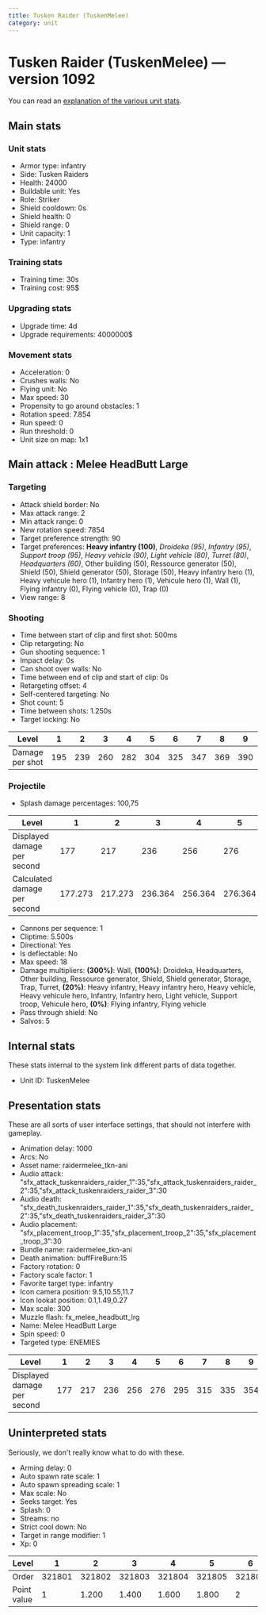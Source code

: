 ```yaml
---
title: Tusken Raider (TuskenMelee)
category: unit
---
```


# Tusken Raider (TuskenMelee) — version 1092

You can read an [explanation  of the various unit stats](unitexplained.md).

## Main stats

### Unit stats

  * Armor type: infantry
  * Side: Tusken Raiders
  * Health: 24000
  * Buildable unit: Yes
  * Role: Striker
  * Shield cooldown: 0s
  * Shield health: 0
  * Shield range: 0
  * Unit capacity: 1
  * Type: infantry

### Training stats

  * Training time: 30s
  * Training cost: 95$

### Upgrading stats

  * Upgrade time: 4d
  * Upgrade requirements: 4000000$

### Movement stats

  * Acceleration: 0
  * Crushes walls: No
  * Flying unit: No
  * Max speed: 30
  * Propensity to go around obstacles: 1
  * Rotation speed: 7.854
  * Run speed: 0
  * Run threshold: 0
  * Unit size on map: 1x1

## Main attack : Melee HeadButt Large

### Targeting

  * Attack shield border: No
  * Max attack range: 2
  * Min attack range: 0
  * New rotation speed: 7854
  * Target preference strength: 90
  * Target preferences: **Heavy infantry (100)**, _Droideka (95)_, _Infantry (95)_, _Support troop (95)_, _Heavy vehicle (90)_, _Light vehicle (80)_, _Turret (80)_, _Headquarters (60)_, Other building (50), Ressource generator (50), Shield (50), Shield generator (50), Storage (50), Heavy infantry hero (1), Heavy vehicule hero (1), Infantry hero (1), Vehicule hero (1), Wall (1), Flying infantry (0), Flying vehicle (0), Trap (0)
  * View range: 8

### Shooting

  * Time between start of clip and first shot: 500ms
  * Clip retargeting: No
  * Gun shooting sequence: 1
  * Impact delay: 0s
  * Can shoot over walls: No
  * Time between end of clip and start of clip: 0s
  * Retargeting offset: 4
  * Self-centered targeting: No
  * Shot count: 5
  * Time between shots: 1.250s
  * Target locking: No

|Level          |1  |2  |3  |4  |5  |6  |7  |8  |9  |10 |
|---------------|---|---|---|---|---|---|---|---|---|---|
|Damage per shot|195|239|260|282|304|325|347|369|390|434|


### Projectile

  * Splash damage percentages: 100,75

|Level                       |1      |2      |3      |4      |5      |6      |7      |8      |9      |10     |
|----------------------------|-------|-------|-------|-------|-------|-------|-------|-------|-------|-------|
|Displayed damage per second |177    |217    |236    |256    |276    |295    |315    |335    |354    |394    |
|Calculated damage per second|177.273|217.273|236.364|256.364|276.364|295.455|315.455|335.455|354.545|394.545|


  * Cannons per sequence: 1
  * Cliptime: 5.500s
  * Directional: Yes
  * Is deflectable: No
  * Max speed: 18
  * Damage multipliers: **(300%)**: Wall, **(100%)**: Droideka, Headquarters, Other building, Ressource generator, Shield, Shield generator, Storage, Trap, Turret, **(20%)**: Heavy infantry, Heavy infantry hero, Heavy vehicle, Heavy vehicule hero, Infantry, Infantry hero, Light vehicle, Support troop, Vehicule hero, **(0%)**: Flying infantry, Flying vehicle
  * Pass through shield: No
  * Salvos: 5

## Internal stats

These stats internal to the system link different parts of data together.

  * Unit ID: TuskenMelee

## Presentation stats

These are all sorts of user interface settings, that should not interfere with gameplay.

  * Animation delay: 1000
  * Arcs: No
  * Asset name: raidermelee_tkn-ani
  * Audio attack: "sfx_attack_tuskenraiders_raider_1":35,"sfx_attack_tuskenraiders_raider_2":35,"sfx_attack_tuskenraiders_raider_3":30
  * Audio death: "sfx_death_tuskenraiders_raider_1":35,"sfx_death_tuskenraiders_raider_2":35,"sfx_death_tuskenraiders_raider_3":30
  * Audio placement: "sfx_placement_troop_1":35,"sfx_placement_troop_2":35,"sfx_placement_troop_3":30
  * Bundle name: raidermelee_tkn-ani
  * Death animation: buffFireBurn:15
  * Factory rotation: 0
  * Factory scale factor: 1
  * Favorite target type: infantry
  * Icon camera position: 9.5,10.55,11.7
  * Icon lookat position: 0.1,1.49,0.27
  * Max scale: 300
  * Muzzle flash: fx_melee_headbutt_lrg
  * Name: Melee HeadButt Large
  * Spin speed: 0
  * Targeted type: ENEMIES

|Level                      |1  |2  |3  |4  |5  |6  |7  |8  |9  |10 |
|---------------------------|---|---|---|---|---|---|---|---|---|---|
|Displayed damage per second|177|217|236|256|276|295|315|335|354|394|


## Uninterpreted stats

Seriously, we don't really know what to do with these.

  * Arming delay: 0
  * Auto spawn rate scale: 1
  * Auto spawn spreading scale: 1
  * Max scale: No
  * Seeks target: Yes
  * Splash: 0
  * Streams: no
  * Strict cool down: No
  * Target in range modifier: 1
  * Xp: 0

|Level      |1     |2     |3     |4     |5     |6     |7     |8     |9     |10    |
|-----------|------|------|------|------|------|------|------|------|------|------|
|Order      |321801|321802|321803|321804|321805|321806|321807|321808|321809|321810|
|Point value|1     |1.200 |1.400 |1.600 |1.800 |2     |2.200 |2.400 |2.600 |3     |


